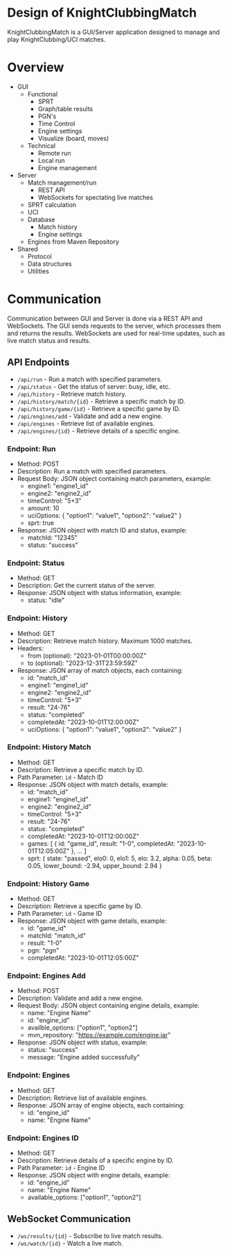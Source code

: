# Design of KnightClubbingMatch

KnightClubbingMatch is a GUI/Server application designed to manage and play KnightClubbing/UCI matches.

# Overview
- GUI
  - Functional
    - SPRT
    - Graph/table results
    - PGN's
    - Time Control
    - Engine settings
    - Visualize (board, moves)
  - Technical
    - Remote run
    - Local run
    - Engine management
- Server
  - Match management/run
    - REST API
    - WebSockets for spectating live matches
  - SPRT calculation
  - UCI
  - Database
    - Match history
    - Engine settings
  - Engines from Maven Repository
- Shared
  - Protocol
  - Data structures
  - Utilities

# Communication
Communication between GUI and Server is done via a REST API and WebSockets. The GUI sends requests to the server, which processes them and returns the results. WebSockets are used for real-time updates, such as live match status and results.

## API Endpoints
- `/api/run` - Run a match with specified parameters.
- `/api/status` - Get the status of server: busy, idle, etc.
- `/api/history` - Retrieve match history.
- `/api/history/match/{id}` - Retrieve a specific match by ID.
- `/api/history/game/{id}` - Retrieve a specific game by ID.
- `/api/engines/add` - Validate and add a new engine.
- `/api/engines` - Retrieve list of available engines.
- `/api/engines/{id}` - Retrieve details of a specific engine.

### Endpoint: Run
- Method: POST
- Description: Run a match with specified parameters.
- Request Body: JSON object containing match parameters, example:
  - engine1: "engine1_id"
  - engine2: "engine2_id"
  - timeControl: "5+3"
  - amount: 10
  - uciOptions: { "option1": "value1", "option2": "value2" }
  - sprt: true
- Response: JSON object with match ID and status, example:
  - matchId: "12345"
  - status: "success"

### Endpoint: Status
- Method: GET
- Description: Get the current status of the server.
- Response: JSON object with status information, example:
  - status: "idle"

### Endpoint: History
- Method: GET
- Description: Retrieve match history. Maximum 1000 matches.
- Headers:
  - from (optional): "2023-01-01T00:00:00Z"
  - to (optional): "2023-12-31T23:59:59Z"
- Response: JSON array of match objects, each containing:
  - id: "match_id"
  - engine1: "engine1_id"
  - engine2: "engine2_id"
  - timeControl: "5+3"
  - result: "24-76"
  - status: "completed"
  - completedAt: "2023-10-01T12:00:00Z"
  - uciOptions: { "option1": "value1", "option2": "value2" }

### Endpoint: History Match
- Method: GET
- Description: Retrieve a specific match by ID.
- Path Parameter: `id` - Match ID
- Response: JSON object with match details, example:
  - id: "match_id"
  - engine1: "engine1_id"
  - engine2: "engine2_id"
  - timeControl: "5+3"
  - result: "24-76"
  - status: "completed"
  - completedAt: "2023-10-01T12:00:00Z"
  - games: [
    {
    id: "game_id",
    result: "1-0",
    completedAt: "2023-10-01T12:05:00Z"
    },
    ...
    ]
  - sprt: {
    state: "passed",
    elo0: 0,
    elo1: 5,
    elo: 3.2,
    alpha: 0.05,
    beta: 0.05,
    lower_bound: -2.94,
    upper_bound: 2.94
    }

### Endpoint: History Game
- Method: GET
- Description: Retrieve a specific game by ID.
- Path Parameter: `id` - Game ID
- Response: JSON object with game details, example:
  - id: "game_id"
  - matchId: "match_id"
  - result: "1-0"
  - pgn: "pgn"
  - completedAt: "2023-10-01T12:05:00Z"

### Endpoint: Engines Add
- Method: POST
- Description: Validate and add a new engine.
- Request Body: JSON object containing engine details, example:
  - name: "Engine Name"
  - id: "engine_id"
  - availble_options: ["option1", "option2"]
  - mvn_repository: "https://example.com/engine.jar"
- Response: JSON object with status, example:
  - status: "success"
  - message: "Engine added successfully"

### Endpoint: Engines
- Method: GET
- Description: Retrieve list of available engines.
- Response: JSON array of engine objects, each containing:
  - id: "engine_id"
  - name: "Engine Name"

### Endpoint: Engines ID
- Method: GET
- Description: Retrieve details of a specific engine by ID.
- Path Parameter: `id` - Engine ID
- Response: JSON object with engine details, example:
  - id: "engine_id"
  - name: "Engine Name"
  - available_options: ["option1", "option2"]

## WebSocket Communication
- `/ws/results/{id}` - Subscribe to live match results.
- `/ws/watch/{id}` - Watch a live match.